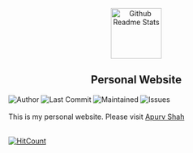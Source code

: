 <p align="center">
 <img width="100px" src="https://res.cloudinary.com/anuraghazra/image/upload/v1594908242/logo_ccswme.svg" align="center" alt="Github Readme Stats" />
 <h2 align="center">Personal Website</h2>
</p>


![Author](https://img.shields.io/badge/author-ApurvShah007-green)
![Last Commit](https://img.shields.io/github/last-commit/ApurvShah007/ApurvShah007.github.io)
![Maintained](https://img.shields.io/maintenance/yes/2020)
![Issues](https://img.shields.io/github/issues/ApurvShah007/ApurvShah007.github.io)
</br>
</br>
This is my personal website. Please visit [Apurv Shah](https://apurvshah007.github.io)
</br>
</br>

[![HitCount](http://hits.dwyl.com/ApurvShah007/ApurvShah007.github.io.svg)](http://hits.dwyl.com/ApurvShah007/ApurvShah007.github.io)
